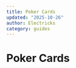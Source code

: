 ```yaml
---
title: Poker Cards
updated: "2025-10-26"
author: Electricks
category: guides
---
```


# Poker Cards

